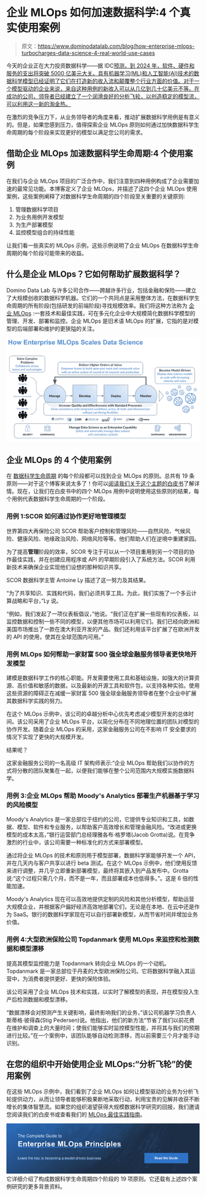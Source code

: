# 企业 MLOps 如何加速数据科学:4 个真实使用案例

> 原文：<https://www.dominodatalab.com/blog/how-enterprise-mlops-turbocharges-data-science-4-real-world-use-cases>

今天的企业正在大力投资数据科学——据 IDC[预测，到 2024 年，软件、硬件和服务的支出将突破 5000 亿美元大关。具有机器学习(ML)和人工智能(AI)技术的数据科学模型已经证明了它们在打造新的收入流和颠覆整个行业方面的价值。对于一个模型驱动的企业来说，来自这种用例的新收入可以从几亿到几十亿美元不等。在成功的公司，领导者已经建立了一个润滑良好的分析飞轮，以创造稳定的模型流，可以利用这一新的淘金热。](https://www.idc.com/getdoc.jsp?containerId=prUS48127321)

在激烈的竞争压力下，从业务领导者的角度来看，推动扩展数据科学用例是有意义的。但是，如果您感到压力，值得探索企业 MLOps 原则如何通过加快数据科学生命周期的每个阶段来实现更好的模型以满足您公司的需求。

## 借助企业 MLOps 加速数据科学生命周期:4 个使用案例

在我们与企业 MLOps 项目的广泛合作中，我们注意到四种用例构成了企业需要加速的最常见功能。本博客定义了企业 MLOps，并描述了这四个企业 MLOps 使用案例，这些案例阐释了对数据科学生命周期的四个阶段至关重要的关键原则:

1.  管理数据科学项目
2.  为业务用例开发模型
3.  为生产部署模型
4.  监控模型组合的持续性能

让我们看一些真实的 MLOps 示例，这些示例说明了企业 MLOps 在数据科学生命周期的每个阶段可能带来的收益。

## 什么是企业 MLOps？它如何帮助扩展数据科学？

Domino Data Lab 与许多公司合作——跨越许多行业，包括金融和保险——建立了大规模创收的数据科学机器。它们的一个共同点是采用整体方法，在数据科学生命周期的所有阶段(包括研发的前端阶段)寻找规模效率。我们将这种方法称为 [企业 MLOps](https://www.dominodatalab.com/resources/a-guide-to-enterprise-mlops/) :一套技术和最佳实践，可在多元化企业中大规模简化数据科学模型的管理、开发、部署和监控。企业 MLOps 是旧术语 MLOps 的扩展，它指的是对模型的后端部署和维护的更狭隘的关注。

![diagram of how Enterprise MLOps scales data science.](img/298db31298a01e0cfb9ee5ea473a60fd.png)

## 企业 MLOps 的 4 个使用案例

在 [数据科学生命周期](https://blog.dominodatalab.com/adopting-the-4-step-data-science-lifecycle-for-data-science-projects) 的每个阶段都可以找到企业 MLOps 的原则。总共有 19 条原则——对于这个博客来说太多了！你可以[阅读我们关于这个主题的白皮书](/resources/guide-to-enterprise-ml-ops-principles)了解详情。现在，让我们在白皮书中的四个 MLOps 用例中说明使用这些原则的结果，每个用例代表数据科学生命周期的一个阶段。

### 用例 1:SCOR 如何通过协作更好地管理模型

世界第四大再保险公司 SCOR 帮助客户控制和管理风险——自然风险、气候风险、健康风险、地缘政治风险、网络风险等等。他们帮助人们在逆境中重建家园。

为了提高**管理**阶段的效率，SCOR 专注于可以从一个项目重用到另一个项目的协作最佳实践，并在创建应用程序或 API 的早期阶段引入了系统方法。SCOR 利用新技术来确保企业实现他们设想的那种知识共享。

SCOR 数据科学主管 Antoine Ly 描述了这一努力及其结果。

“为了共享知识、实践和代码，我们必须共享工具。为此，我们实施了一个多云计算战略和平台，”Ly 说。

“例如，我们发起了一项仪表板倡议，”他说。“我们正在扩展一些现有的仪表板，以监控数据和控制一些不同的模型，以便其他市场可以利用它们。我们已经向欧洲和美国市场推出了一款在澳大利亚开发的产品。我们还利用该平台扩展了在欧洲开发的 API 的使用，使其在全球范围内可用。”

### 用例 MLOps 如何帮助一家财富 500 强全球金融服务领导者更快地开发模型

建模是数据科学工作的核心职能。开发需要使用工具和基础设施，如强大的计算资源、高价值和敏感的数据，以及最新的开源工具和软件包，以支持各种实验。使用这些资源的障碍正在减缓一家财富 500 强全球金融服务领导者在整个企业中扩展其数据科学实践的努力。

在这个 MLOps 示例中，该公司的卓越分析中心优先考虑减少模型开发的总体时间。该公司采用了企业 MLOps 平台，以简化分布在不同地理位置的团队对模型的协作开发。随着企业 MLOps 的采用，这家金融服务公司在不影响 IT 安全要求的情况下实现了更快的大规模开发。

结果呢？

这家金融服务公司的一名高级 IT 架构师表示:“企业 MLOps 帮助我们以协作的方式将分散的团队聚集在一起，以便我们能够在整个公司范围内大规模实施数据科学。

### 用例 3:企业 MLOps 帮助 Moody's Analytics 部署生产机器基于学习的风险模型

Moody's Analytics 是一家总部位于纽约的公司，它提供专业知识和工具，如数据、模型、软件和专业服务，以帮助客户高效增长和管理金融风险。“改进或更换模型的成本太高，”银行运营部门总经理雅各布·格罗塔(Jacob Grotta)说。在竞争激烈的行业中，该公司需要一种标准化的方式来部署模型。

通过将企业 MLOps 的技术和原则用于模型部署，数据科学家能够开发一个 API，并在几天内与客户共享以进行 beta 测试。在这个 MLOps 示例中，他们使用反馈来进行调整，并几乎立即重新部署模型，最终将其嵌入到产品发布中。Grotta 说:“这个过程只需几个月，而不是一年，而且部署成本也低得多。”。这是 6 倍的性能加速。

Moody's Analytics 现在可以高效地提供定制的风险和其他分析模型，帮助运营大规模企业，并根据客户偏好经济高效地部署它们，无论是在本地、在云中还是作为 SaaS。银行的数据科学家现在可以自行部署新模型，从而节省时间并增加业务价值。

### 用例 4:大型欧洲保险公司 Topdanmark 使用 MLOps 来监控和检测数据和模型漂移

提高其模型监控能力是 Topdanmark 转向企业 MLOps 的一个动机。Topdanmark 是一家总部位于丹麦的大型欧洲保险公司。它将数据科学融入其运营中，为消费者提供更好、更快的保险体验。

该公司采用了企业 MLOps 技术和实践，以实时了解模型的表现，并在模型投入生产后检测数据和模型漂移。

“数据漂移会对预测产生关键影响，最终影响我们的业务，”该公司机器学习负责人斯蒂格·彼得森(Stig Pedersen)说。他指出，他们的新方法“节省了我们以前花费在维护和调查上的大量时间；使我们能够实时监控模型性能，并将其与我们的预期进行比较。”在一个案例中，该团队能够自动检测漂移，而以前需要三个月才能手动识别。

## 在您的组织中开始使用企业 MLOps:“分析飞轮”的使用案例

在这些 MLOps 示例中，我们看到了企业 MLOps 如何让模型驱动的业务为分析飞轮提供动力，从而让领导者能够积极果断地采取行动，利用宝贵的见解并收获不断增长的集体智慧流。如果您的组织渴望获得大规模数据科学研究的回报，我们邀请您阅读我们的白皮书或查看我们的 [MLOps 最佳实践指南](https://blog.dominodatalab.com/mlops-best-practices-for-large-organizations)。

[![The Complete Guide to  Enterprise MLOps Principles  Learn the key to becoming a model-driven business Read the Guide](img/9c077285252ec960ecf5eff9b9d6c5dc.png)](https://cta-redirect.hubspot.com/cta/redirect/6816846/4670a0fa-8832-4636-93d7-a77ea2f9611c)  它详细介绍了构成数据科学生命周期四个阶段的 19 项原则。它还载有上述四个案例研究的更多背景资料。